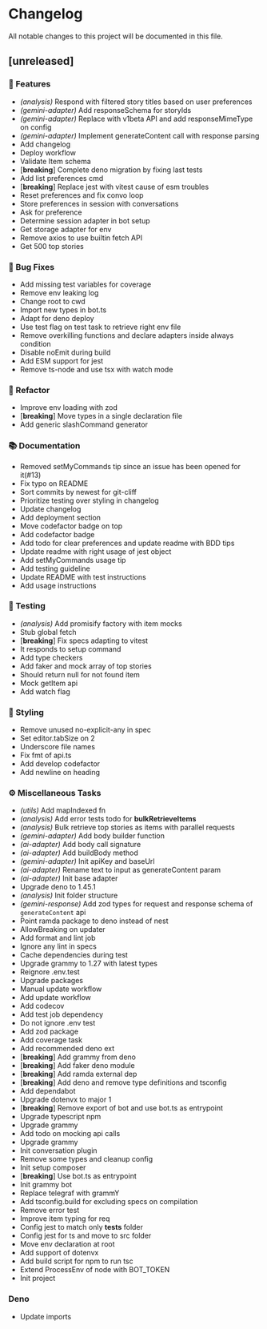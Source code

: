 # Changelog

All notable changes to this project will be documented in this file.

## [unreleased]

### 🚀 Features

- *(analysis)* Respond with filtered story titles based on user preferences
- *(gemini-adapter)* Add responseSchema for storyIds
- *(gemini-adapter)* Replace with v1beta API and add responseMimeType on config
- *(gemini-adapter)* Implement generateContent call with response parsing
- Add changelog
- Deploy workflow
- Validate Item schema
- [**breaking**] Complete deno migration by fixing last tests
- Add list preferences cmd
- [**breaking**] Replace jest with vitest cause of esm troubles
- Reset preferences and fix convo loop
- Store preferences in session with conversations
- Ask for preference
- Determine session adapter in bot setup
- Get storage adapter for env
- Remove axios to use builtin fetch API
- Get 500 top stories

### 🐛 Bug Fixes

- Add missing test variables for coverage
- Remove env leaking log
- Change root to cwd
- Import new types in bot.ts
- Adapt for deno deploy
- Use test flag on test task to retrieve right env file
- Remove overkilling functions and declare adapters inside always condition
- Disable noEmit during build
- Add ESM support for jest
- Remove ts-node and use tsx with watch mode

### 🚜 Refactor

- Improve env loading with zod
- [**breaking**] Move types in a single declaration file
- Add generic slashCommand generator

### 📚 Documentation

- Removed setMyCommands tip since an issue has been opened for it(#13)
- Fix typo on README
- Sort commits by newest for git-cliff
- Prioritize testing over styling in changelog
- Update changelog
- Add deployment section
- Move codefactor badge on top
- Add codefactor badge
- Add todo for clear preferences and update readme with BDD tips
- Update readme with right usage of jest object
- Add setMyCommands usage tip
- Add testing guideline
- Update README with test instructions
- Add usage instructions

### 🧪 Testing

- *(analysis)* Add promisify factory with item mocks
- Stub global fetch
- [**breaking**] Fix specs adapting to vitest
- It responds to setup command
- Add type checkers
- Add faker and mock array of top stories
- Should return null for not found item
- Mock getItem api
- Add watch flag

### 🎨 Styling

- Remove unused no-explicit-any in spec
- Set editor.tabSize on 2
- Underscore file names
- Fix fmt of api.ts
- Add develop codefactor
- Add newline on heading

### ⚙️ Miscellaneous Tasks

- *(utils)* Add mapIndexed fn
- *(analysis)* Add error tests todo for __bulkRetrieveItems__
- *(analysis)* Bulk retrieve top stories as items with parallel requests
- *(gemini-adapter)* Add body builder function
- *(ai-adapter)* Add body call signature
- *(ai-adapter)* Add buildBody method
- *(gemini-adapter)* Init apiKey and baseUrl
- *(ai-adapter)* Rename text to input as generateContent param
- *(ai-adapter)* Init base adapter
- Upgrade deno to 1.45.1
- *(analysis)* Init folder structure
- *(gemini-response)* Add zod types for request and response schema of `generateContent` api
- Point ramda package to deno instead of nest
- AllowBreaking on updater
- Add format and lint job
- Ignore any lint in specs
- Cache dependencies during test
- Upgrade grammy to 1.27 with latest types
- Reignore .env.test
- Upgrade packages
- Manual update workflow
- Add update workflow
- Add codecov
- Add test job dependency
- Do not ignore .env test
- Add zod package
- Add coverage task
- Add recommended deno ext
- [**breaking**] Add grammy from deno
- [**breaking**] Add faker deno module
- [**breaking**] Add ramda external dep
- [**breaking**] Add deno and remove type definitions and tsconfig
- Add dependabot
- Upgrade dotenvx to major 1
- [**breaking**] Remove export of bot and use bot.ts as entrypoint
- Upgrade typescript npm
- Upgrade grammy
- Add todo on mocking api calls
- Upgrade grammy
- Init conversation plugin
- Remove some types and cleanup config
- Init setup composer
- [**breaking**] Use bot.ts as entrypoint
- Init grammy bot
- Replace telegraf with grammY
- Add tsconfig.build for excluding specs on compilation
- Remove error test
- Improve item typing for req
- Config jest to match only __tests__ folder
- Config jest for ts and move to src folder
- Move env declaration at root
- Add support of dotenvx
- Add build script for npm to run tsc
- Extend ProcessEnv of node with BOT_TOKEN
- Init project

### Deno

- Update imports

<!-- generated by git-cliff -->
